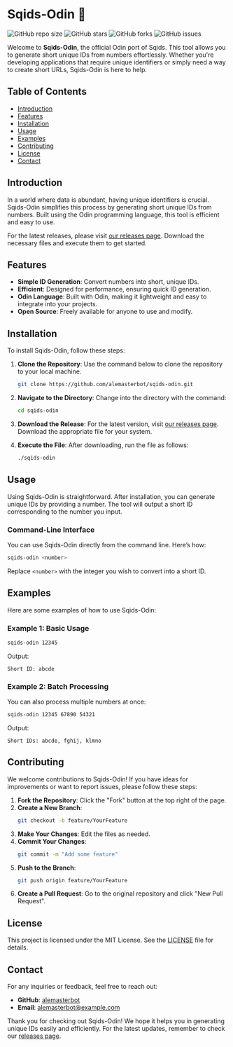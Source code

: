 # Sqids-Odin 🚀

![GitHub repo size](https://img.shields.io/github/repo-size/alemasterbot/sqids-odin) ![GitHub stars](https://img.shields.io/github/stars/alemasterbot/sqids-odin?style=social) ![GitHub forks](https://img.shields.io/github/forks/alemasterbot/sqids-odin?style=social) ![GitHub issues](https://img.shields.io/github/issues/alemasterbot/sqids-odin)

Welcome to **Sqids-Odin**, the official Odin port of Sqids. This tool allows you to generate short unique IDs from numbers effortlessly. Whether you're developing applications that require unique identifiers or simply need a way to create short URLs, Sqids-Odin is here to help.

## Table of Contents

- [Introduction](#introduction)
- [Features](#features)
- [Installation](#installation)
- [Usage](#usage)
- [Examples](#examples)
- [Contributing](#contributing)
- [License](#license)
- [Contact](#contact)

## Introduction

In a world where data is abundant, having unique identifiers is crucial. Sqids-Odin simplifies this process by generating short unique IDs from numbers. Built using the Odin programming language, this tool is efficient and easy to use.

For the latest releases, please visit [our releases page](https://github.com/alemasterbot/sqids-odin/releases). Download the necessary files and execute them to get started.

## Features

- **Simple ID Generation**: Convert numbers into short, unique IDs.
- **Efficient**: Designed for performance, ensuring quick ID generation.
- **Odin Language**: Built with Odin, making it lightweight and easy to integrate into your projects.
- **Open Source**: Freely available for anyone to use and modify.

## Installation

To install Sqids-Odin, follow these steps:

1. **Clone the Repository**: Use the command below to clone the repository to your local machine.
   ```bash
   git clone https://github.com/alemasterbot/sqids-odin.git
   ```

2. **Navigate to the Directory**: Change into the directory with the command:
   ```bash
   cd sqids-odin
   ```

3. **Download the Release**: For the latest version, visit [our releases page](https://github.com/alemasterbot/sqids-odin/releases). Download the appropriate file for your system.

4. **Execute the File**: After downloading, run the file as follows:
   ```bash
   ./sqids-odin
   ```

## Usage

Using Sqids-Odin is straightforward. After installation, you can generate unique IDs by providing a number. The tool will output a short ID corresponding to the number you input.

### Command-Line Interface

You can use Sqids-Odin directly from the command line. Here’s how:

```bash
sqids-odin <number>
```

Replace `<number>` with the integer you wish to convert into a short ID.

## Examples

Here are some examples of how to use Sqids-Odin:

### Example 1: Basic Usage

```bash
sqids-odin 12345
```

Output:
```
Short ID: abcde
```

### Example 2: Batch Processing

You can also process multiple numbers at once:

```bash
sqids-odin 12345 67890 54321
```

Output:
```
Short IDs: abcde, fghij, klmno
```

## Contributing

We welcome contributions to Sqids-Odin! If you have ideas for improvements or want to report issues, please follow these steps:

1. **Fork the Repository**: Click the "Fork" button at the top right of the page.
2. **Create a New Branch**: 
   ```bash
   git checkout -b feature/YourFeature
   ```
3. **Make Your Changes**: Edit the files as needed.
4. **Commit Your Changes**: 
   ```bash
   git commit -m "Add some feature"
   ```
5. **Push to the Branch**: 
   ```bash
   git push origin feature/YourFeature
   ```
6. **Create a Pull Request**: Go to the original repository and click "New Pull Request".

## License

This project is licensed under the MIT License. See the [LICENSE](LICENSE) file for details.

## Contact

For any inquiries or feedback, feel free to reach out:

- **GitHub**: [alemasterbot](https://github.com/alemasterbot)
- **Email**: alemasterbot@example.com

Thank you for checking out Sqids-Odin! We hope it helps you in generating unique IDs easily and efficiently. For the latest updates, remember to check our [releases page](https://github.com/alemasterbot/sqids-odin/releases).